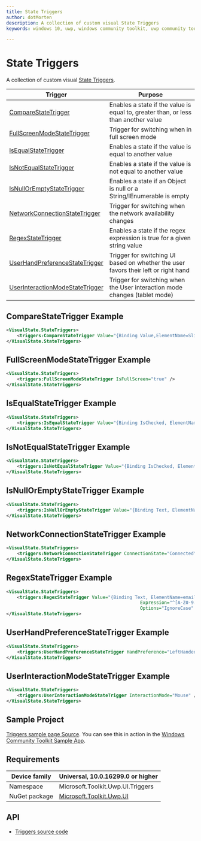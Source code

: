 ```yaml
---
title: State Triggers
author: dotMorten
description: A collection of custom visual State Triggers
keywords: windows 10, uwp, windows community toolkit, uwp community toolkit, uwp toolkit, CompareStateTrigger, FullScreenModeStateTrigger, IsEqualStateTrigger, IsNotEqualStateTrigger, IsNullOrEmptyStateTriggers, NetworkConnectionStateTrigger, RegexStateTrigger, UserHandPreferenceStateTrigger, UserInteractionModeStateTrigger

---
```


# State Triggers

<!-- Describe your control -->
A collection of custom visual [State Triggers](https://docs.microsoft.com/uwp/api/windows.ui.xaml.statetrigger).

| Trigger | Purpose |
| --- | --- |
| [CompareStateTrigger](https://docs.microsoft.com/dotnet/api/Microsoft.Toolkit.Uwp.UI.Triggers.CompareStateTrigger) | Enables a state if the value is equal to, greater than, or less than another value |
| [FullScreenModeStateTrigger](https://docs.microsoft.com/dotnet/api/Microsoft.Toolkit.Uwp.UI.Triggers.FullScreenModeStateTrigger) | Trigger for switching when in full screen mode |
| [IsEqualStateTrigger](https://docs.microsoft.com/dotnet/api/Microsoft.Toolkit.Uwp.UI.Triggers.IsEqualStateTrigger) | Enables a state if the value is equal to another value |
| [IsNotEqualStateTrigger](https://docs.microsoft.com/dotnet/api/Microsoft.Toolkit.Uwp.UI.Triggers.IsNotEqualStateTrigger) | Enables a state if the value is not equal to another value |
| [IsNullOrEmptyStateTrigger](https://docs.microsoft.com/dotnet/api/Microsoft.Toolkit.Uwp.UI.Triggers.IsNullOrEmptyStateTrigger) | Enables a state if an Object is null or a String/IEnumerable is empty |
| [NetworkConnectionStateTrigger](https://docs.microsoft.com/dotnet/api/Microsoft.Toolkit.Uwp.UI.Triggers.NetworkConnectionStateTrigger) | Trigger for switching when the network availability changes |
| [RegexStateTrigger](https://docs.microsoft.com/dotnet/api/Microsoft.Toolkit.Uwp.UI.Triggers.RegexStateTrigger) | Enables a state if the regex expression is true for a given string value |
| [UserHandPreferenceStateTrigger](https://docs.microsoft.com/dotnet/api/Microsoft.Toolkit.Uwp.UI.Triggers.UserHandPreferenceStateTrigger) | Trigger for switching UI based on whether the user favors their left or right hand |
| [UserInteractionModeStateTrigger](https://docs.microsoft.com/dotnet/api/Microsoft.Toolkit.Uwp.UI.Triggers.UserInteractionModeStateTrigger) | Trigger for switching when the User interaction mode changes (tablet mode) |

## CompareStateTrigger Example

```xml
<VisualState.StateTriggers>
    <triggers:CompareStateTrigger Value="{Binding Value,ElementName=Slider, Mode=OneWay}" Comparison="LessThanOrEqual" To="3"/>
</VisualState.StateTriggers>
```

## FullScreenModeStateTrigger Example 

```xml
<VisualState.StateTriggers>
    <triggers:FullScreenModeStateTrigger IsFullScreen="true" />
</VisualState.StateTriggers>
```                    

## IsEqualStateTrigger Example

```xml
<VisualState.StateTriggers>
    <triggers:IsEqualStateTrigger Value="{Binding IsChecked, ElementName=checkbox, Mode=OneWay}" To="{x:Null}" />
</VisualState.StateTriggers>
```

## IsNotEqualStateTrigger Example

```xml
<VisualState.StateTriggers>
    <triggers:IsNotEqualStateTrigger Value="{Binding IsChecked, ElementName=checkbox, Mode=OneWay}" To="{x:Null}" />
</VisualState.StateTriggers>
```

## IsNullOrEmptyStateTrigger Example

```xml
<VisualState.StateTriggers>
    <triggers:IsNullOrEmptyStateTrigger Value="{Binding Text, ElementName=OurTextBox, Mode=OneWay}"/>
</VisualState.StateTriggers>
```              

## NetworkConnectionStateTrigger Example

```xml
<VisualState.StateTriggers>
    <triggers:NetworkConnectionStateTrigger ConnectionState="Connected" />
</VisualState.StateTriggers>
```

## RegexStateTrigger Example

```xml
<VisualState.StateTriggers>
    <triggers:RegexStateTrigger Value="{Binding Text, ElementName=emailTextBox, Mode=OneWay}"
                                                  Expression="^[A-Z0-9._%+-]+@[A-Z0-9.-]+\.[A-Z]{2,4}$"
                                                  Options="IgnoreCase" />
</VisualState.StateTriggers>
```

## UserHandPreferenceStateTrigger Example

```xml
<VisualState.StateTriggers>
    <triggers:UserHandPreferenceStateTrigger HandPreference="LeftHanded" />
</VisualState.StateTriggers>
```

## UserInteractionModeStateTrigger Example

```xml
<VisualState.StateTriggers>
    <triggers:UserInteractionModeStateTrigger InteractionMode="Mouse" />
</VisualState.StateTriggers>
```

## Sample Project

<!-- Link to the sample page in the Windows Community Toolkit Sample App -->
[Triggers sample page Source](https://github.com/windows-toolkit/WindowsCommunityToolkit/tree/master/Microsoft.Toolkit.Uwp.SampleApp/SamplePages/Triggers). You can see this in action in the [Windows Community Toolkit Sample App](https://aka.ms/uwptoolkitapp).

## Requirements

| Device family | Universal, 10.0.16299.0 or higher   |
| -- | -- |
| Namespace | Microsoft.Toolkit.Uwp.UI.Triggers |
| NuGet package | [Microsoft.Toolkit.Uwp.UI](https://www.nuget.org/packages/Microsoft.Toolkit.Uwp.UI/) |

## API

* [Triggers source code](https://github.com/windows-toolkit/WindowsCommunityToolkit/tree/master/Microsoft.Toolkit.Uwp.UI/Triggers)
